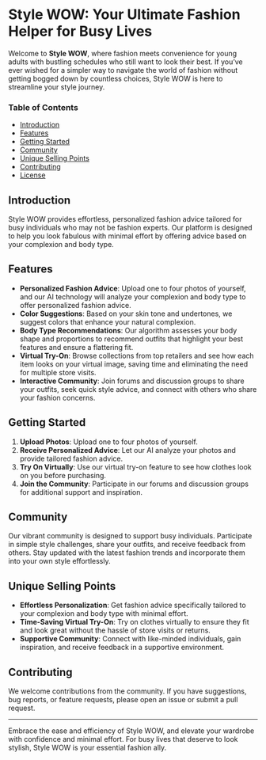 # Style WOW: Your Ultimate Fashion Helper for Busy Lives

Welcome to **Style WOW**, where fashion meets convenience for young adults with bustling schedules who still want to look their best. If you’ve ever wished for a simpler way to navigate the world of fashion without getting bogged down by countless choices, Style WOW is here to streamline your style journey.

### Table of Contents
- [Introduction](#introduction)
- [Features](#features)
- [Getting Started](#getting-started)
- [Community](#community)
- [Unique Selling Points](#unique-selling-points)
- [Contributing](#contributing)
- [License](#license)

## Introduction
Style WOW provides effortless, personalized fashion advice tailored for busy individuals who may not be fashion experts. Our platform is designed to help you look fabulous with minimal effort by offering advice based on your complexion and body type.

## Features
- **Personalized Fashion Advice**: Upload one to four photos of yourself, and our AI technology will analyze your complexion and body type to offer personalized fashion advice.
- **Color Suggestions**: Based on your skin tone and undertones, we suggest colors that enhance your natural complexion.
- **Body Type Recommendations**: Our algorithm assesses your body shape and proportions to recommend outfits that highlight your best features and ensure a flattering fit.
- **Virtual Try-On**: Browse collections from top retailers and see how each item looks on your virtual image, saving time and eliminating the need for multiple store visits.
- **Interactive Community**: Join forums and discussion groups to share your outfits, seek quick style advice, and connect with others who share your fashion concerns.

## Getting Started
1. **Upload Photos**: Upload one to four photos of yourself.
2. **Receive Personalized Advice**: Let our AI analyze your photos and provide tailored fashion advice.
3. **Try On Virtually**: Use our virtual try-on feature to see how clothes look on you before purchasing.
4. **Join the Community**: Participate in our forums and discussion groups for additional support and inspiration.

## Community
Our vibrant community is designed to support busy individuals. Participate in simple style challenges, share your outfits, and receive feedback from others. Stay updated with the latest fashion trends and incorporate them into your own style effortlessly.

## Unique Selling Points
- **Effortless Personalization**: Get fashion advice specifically tailored to your complexion and body type with minimal effort.
- **Time-Saving Virtual Try-On**: Try on clothes virtually to ensure they fit and look great without the hassle of store visits or returns.
- **Supportive Community**: Connect with like-minded individuals, gain inspiration, and receive feedback in a supportive environment.

## Contributing
We welcome contributions from the community. If you have suggestions, bug reports, or feature requests, please open an issue or submit a pull request.



---

Embrace the ease and efficiency of Style WOW, and elevate your wardrobe with confidence and minimal effort. For busy lives that deserve to look stylish, Style WOW is your essential fashion ally.
